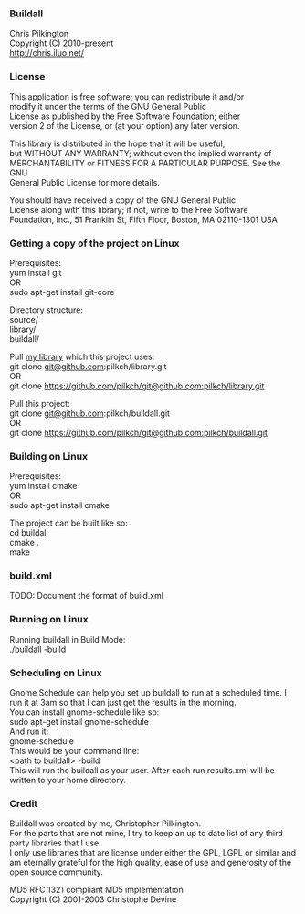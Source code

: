 ### Buildall  
Chris Pilkington  
Copyright (C) 2010-present  
<http://chris.iluo.net/> 

### License

This application is free software; you can redistribute it and/or  
modify it under the terms of the GNU General Public  
License as published by the Free Software Foundation; either  
version 2 of the License, or (at your option) any later version. 

This library is distributed in the hope that it will be useful,  
but WITHOUT ANY WARRANTY; without even the implied warranty of  
MERCHANTABILITY or FITNESS FOR A PARTICULAR PURPOSE. See the GNU  
General Public License for more details. 

You should have received a copy of the GNU General Public  
License along with this library; if not, write to the Free Software  
Foundation, Inc., 51 Franklin St, Fifth Floor, Boston, MA 02110-1301 USA  


### Getting a copy of the project on Linux

Prerequisites:  
yum install git  
OR  
sudo apt-get install git-core  


Directory structure:  
source/  
library/  
buildall/  


Pull [my library][1] which this project uses:  
git clone git@github.com:pilkch/library.git  
OR  
git clone https://github.com/pilkch/git@github.com:pilkch/library.git  


Pull this project:  
git clone git@github.com:pilkch/buildall.git  
OR  
git clone https://github.com/pilkch/git@github.com:pilkch/buildall.git  


### Building on Linux

Prerequisites:  
yum install cmake  
OR  
sudo apt-get install cmake  


The project can be built like so:  
cd buildall  
cmake .  
make  
### build.xml

TODO: Document the format of build.xml  


### Running on Linux

Running buildall in Build Mode:  
./buildall -build  


### Scheduling on Linux

Gnome Schedule can help you set up buildall to run at a scheduled time. I run it at 3am so that I can just get the results in the morning.  
You can install gnome-schedule like so:  
sudo apt-get install gnome-schedule  
And run it:  
gnome-schedule  
This would be your command line:  
&lt;path to buildall&gt; -build  
This will run the buildall as your user. After each run results.xml will be written to your home directory. 

### Credit

Buildall was created by me, Christopher Pilkington.   
For the parts that are not mine, I try to keep an up to date list of any third party libraries that I use.   
I only use libraries that are license under either the GPL, LGPL or similar and am eternally grateful for the high quality, ease of use and generosity of the open source community. 

MD5 RFC 1321 compliant MD5 implementation  
Copyright (C) 2001-2003 Christophe Devine </body> </html>

 [1]: https://github.com/pilkch/library/
